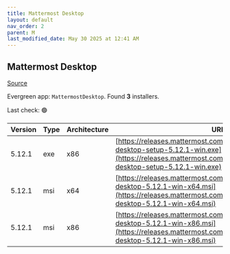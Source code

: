 ```yaml
---
title: Mattermost Desktop
layout: default
nav_order: 2
parent: M
last_modified_date: May 30 2025 at 12:41 AM
---
```


## Mattermost Desktop

[Source](https://github.com/mattermost/desktop)

Evergreen app: `MattermostDesktop`. Found **3** installers.

Last check: 🟢

| Version | Type | Architecture | URI                                                                                                                                                                              |
| ------- | ---- | ------------ | -------------------------------------------------------------------------------------------------------------------------------------------------------------------------------- |
| 5.12.1  | exe  | x86          | [https://releases.mattermost.com/desktop/5.12.1/mattermost-desktop-setup-5.12.1-win.exe](https://releases.mattermost.com/desktop/5.12.1/mattermost-desktop-setup-5.12.1-win.exe) |
| 5.12.1  | msi  | x64          | [https://releases.mattermost.com/desktop/5.12.1/mattermost-desktop-5.12.1-win-x64.msi](https://releases.mattermost.com/desktop/5.12.1/mattermost-desktop-5.12.1-win-x64.msi)     |
| 5.12.1  | msi  | x86          | [https://releases.mattermost.com/desktop/5.12.1/mattermost-desktop-5.12.1-win-x86.msi](https://releases.mattermost.com/desktop/5.12.1/mattermost-desktop-5.12.1-win-x86.msi)     |

